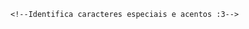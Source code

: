 <!--Identifica a versão do navegador-->
<!DOCTYPE html>
<!-- Inicio do html e a definição da linguagem-->
<html lang="pt-BR">
<!--Inicio do Cabeçalho-->
<head>
    
    <!--Identifica caracteres especiais e acentos :3-->
   <meta charset="UTF-8"/>
   <!--Identifica a Resolução da Largura da Página-->
   <meta name="viewport" content="width=device-width, initial-scale=1.0"/>
   <!--Inicio do título-->
   <title>ᴀᴅɪᴅᴀꜱ</title>
   <!--Final do Título-->

</head>
<!--Final do Cabeçalho-->
<!--Inicio do Corpo-->
<body>

</body>
<!--Final do Corpo-->

<!--Fechamento/Final do HTML -->
</html>

